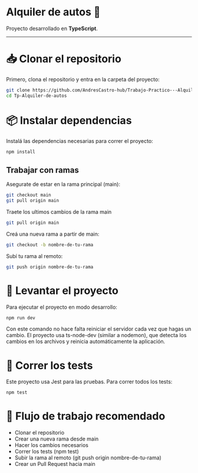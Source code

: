 # Alquiler de autos 🚗

Proyecto desarrollado en **TypeScript**.

---

# 📥 Clonar el repositorio
Primero, clona el repositorio y entra en la carpeta del proyecto:

```bash
git clone https://github.com/AndresCastro-hub/Trabajo-Practico---Alquiler-de-autos.git
cd Tp-Alquiler-de-autos
```

# 📦 Instalar dependencias
Instalá las dependencias necesarias para correr el proyecto:
```bash
npm install
```

## Trabajar con ramas

Asegurate de estar en la rama principal (main):
```bash
git checkout main 
git pull origin main
```
Traete los ultimos cambios de la rama main 
```bash
git pull origin main
```
Creá una nueva rama a partir de main:
```bash
git checkout -b nombre-de-tu-rama
```
Subí tu rama al remoto:
```bash
git push origin nombre-de-tu-rama
```
# 🚀 Levantar el proyecto
Para ejecutar el proyecto en modo desarrollo:
```bash 
npm run dev
```
Con este comando no hace falta reiniciar el servidor cada vez que hagas un cambio.
El proyecto usa ts-node-dev (similar a nodemon), que detecta los cambios en los archivos y reinicia automáticamente la aplicación.

# 🧪 Correr los tests
Este proyecto usa Jest para las pruebas. Para correr todos los tests:
```bash
npm test
```

# 🔄 Flujo de trabajo recomendado
- Clonar el repositorio
- Crear una nueva rama desde main
- Hacer los cambios necesarios
- Correr los tests (npm test)
- Subir la rama al remoto (git push origin nombre-de-tu-rama)
- Crear un Pull Request hacia main 
